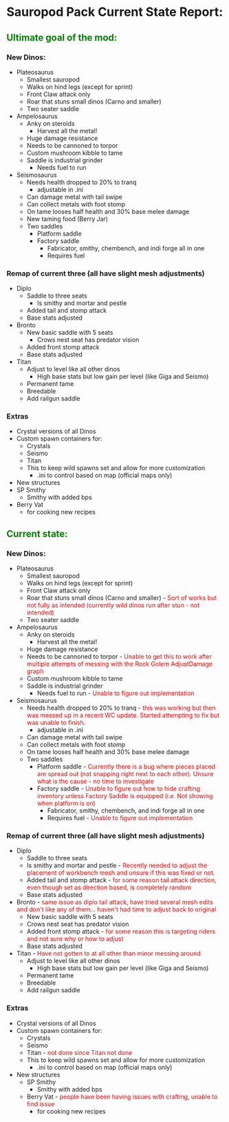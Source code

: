 # Sauropod Pack Current State Report:
## <span style="color:green">Ultimate goal of the mod:</span>
### New Dinos:
- Plateosaurus
  - Smallest sauropod
  - Walks on hind legs (except for sprint)
  - Front Claw attack only
  - Roar that stuns small dinos (Carno and smaller)
  - Two seater saddle
- Ampelosaurus
  - Anky on steroids
    - Harvest all the metal!
  - Huge damage resistance
  - Needs to be cannoned to torpor
  - Custom mushroom kibble to tame
  - Saddle is industrial grinder
    - Needs fuel to run
- Seismosaurus
  - Needs health dropped to 20% to tranq
    - adjustable in .ini 
  - Can damage metal with tail swipe
  - Can collect metals with foot stomp
  - On tame looses half health and 30% base melee damage
  - New taming food (Berry Jar)
  - Two saddles
    - Platform saddle
    - Factory saddle
      - Fabricator, smithy, chembench, and indi forge all in one
      - Requires fuel

### Remap of current three (all have slight mesh adjustments)
- Diplo
  - Saddle to three seats
    - Is smithy and mortar and pestle
  - Added tail and stomp attack
  - Base stats adjusted
- Bronto
  - New basic saddle with 5 seats
    - Crows nest seat has predator vision
  - Added front stomp attack
  - Base stats adjusted
- Titan
  - Adjust to level like all other dinos
    - High base stats but low gain per level (like Giga and Seismo)
  - Permanent tame
  - Breedable
  - Add railgun saddle

### Extras
- Crystal versions of all Dinos
- Custom spawn containers for:
  - Crystals
  - Seismo
  - Titan
  - This to keep wild spawns set and allow for more customization
    - .ini to control based on map (official maps only)
- New structures
- SP Smithy
  - Smithy with added bps
- Berry Vat
  - for cooking new recipes

## <span style="color:green">Current state:</span>
### New Dinos:
- Plateosaurus
  - Smallest sauropod
  - Walks on hind legs (except for sprint)
  - Front Claw attack only
  - Roar that stuns small dinos (Carno and smaller) - <span style="color:red">Sort of works but not fully as intended (currently wild dinos run after stun - not intended)</span>
  - Two seater saddle
- Ampelosaurus
  - Anky on steroids
    - Harvest all the metal!
  - Huge damage resistance
  - Needs to be cannoned to torpor - <span style="color:red">Unable to get this to work after multiple attempts of messing with the Rock Golem AdjustDamage graph</span>
  - Custom mushroom kibble to tame
  - Saddle is industrial grinder
    - Needs fuel to run - <span style="color:red">Unable to figure out implementation</span>
- Seismosaurus
  - Needs health dropped to 20% to tranq - <span style="color:red">this was working but then was messed up in a recent WC update. Started attempting to fix but was unable to finish.</span>
    - adjustable in .ini 
  - Can damage metal with tail swipe
  - Can collect metals with foot stomp
  - On tame looses half health and 30% base melee damage
  - Two saddles
    - Platform saddle - <span style="color:red">Currently there is a bug where pieces placed are spread out (not snapping right next to each other). Unsure what is the cause - no time to investigate</span>
    - Factory saddle - <span style="color:red">Unable to figure out how to hide crafting inventory unless Factory Saddle is equipped (i.e. Not showing when platform is on)</span>
      - Fabricator, smithy, chembench, and indi forge all in one
      - Requires fuel - <span style="color:red">Unable to figure out implementation</span>

### Remap of current three (all have slight mesh adjustments)
- Diplo
  - Saddle to three seats
  - Is smithy and mortar and pestle - <span style="color:red">Recently needed to adjust the placement of workbench mesh and unsure if this was fixed or not.
  - Added tail and stomp attack - <span style="color:red">for some reason tail attack direction, even though set as direction based, is completely random</span>
  - Base stats adjusted
- Bronto - <span style="color:red">same issue as diplo tail attack, have tried several mesh edits and don't like any of them... haven't had time to adjust back to original</span>
  - New basic saddle with 5 seats
  - Crows nest seat has predator vision
  - Added front stomp attack - <span style="color:red">for some reason this is targeting riders and not sure why or how to adjust</span>
  - Base stats adjusted
- Titan - <span style="color:red">Have not gotten to at all other than minor messing around</span>
  - Adjust to level like all other dinos
    - High base stats but low gain per level (like Giga and Seismo)
  - Permanent tame
  - Breedable
  - Add railgun saddle

### Extras
- Crystal versions of all Dinos
- Custom spawn containers for:
  - Crystals
  - Seismo
  - Titan - <span style="color:red">not done since Titan not done</span>
  - This to keep wild spawns set and allow for more customization
    - .ini to control based on map (official maps only)
- New structures
  - SP Smithy
    - Smithy with added bps
  - Berry Vat - <span style="color:red">people have been having issues with crafting, unable to find issue</span>
    - for cooking new recipes
